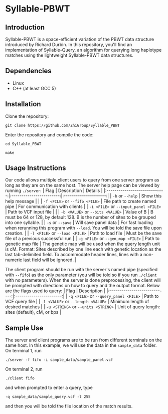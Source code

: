 # Syllable-PBWT
## Introduction
Syllable-PBWT is a space-efficient variation of the PBWT data structure introduced by Richard Durbin. In this repository, you'll find an implementation of Syllable-Query, an algorithm for querying long haplotype matches using the lightweight Syllable-PBWT data structures.

## Dependencies
- Linux
- C++ (at least GCC 5)

## Installation
Clone the repository:

`git clone https://github.com/ZhiGroup/Syllable_PBWT`

Enter the repository and compile the code:

`cd Syllable_PBWT`

`make`

## Usage Instructions
Our code allows multiple client users to query from one server program as long as they are on the same host. The server help page can be viewed by running
`./server`:
|              Flag             |      Description         |        Details         |
|:-----------------------------:|:------------------------:|:---------------------:|
| `-h` or `--help`  | Show this help message   |  |
| `-f <FILE>` or `--fifo <FILE>`  | File path to create named pipe | For communication with clients |
| `-i <FILE>` or `--input_panel <FILE>` | Path to VCF input file | |
| `-b <VALUE>` or `--bits <VALUE>` | Value of B | B must be 64 or 128, by default 128. B is the number of sites to be grouped into one syllable. |
| `-s` or `--save` | Will save panel data | For fast loading when rerunning this program with `--load`. You will be told the save file upon creation. |
| `-l <FILE>` or `--load <FILE>` | Path to load file | Must be the save file of a previous successful run |
| `-g <FILE>` or `--gen_map <FILE>` | Path to genetic map file | The genetic map will be used when the query length unit is cM. Format: Sites described by one line each with genetic location as the last tab-delimited field. To accommodate header lines, lines with a non-numeric last field will be ignored. |

The client program should be run with the server's named pipe (specified with `--fifo`) as the only parameter (you will be told so if you run `./client` with no parameters). When the server is done preprocessing, the client will be prompted with directions on how to query and the output format. Below are the flags used to query:
|             Flag              |     Description         |
|:-----------------------------:|:-----------------------:|
| `-q <FILE>` or `--query_panel <FILE>` | Path to VCF query file |
| `-l <VALUE>` or `--length <VALUE>` | Minimum length of desired matches |
| `-u <STRING>` or `--units <STRING>` | Unit of query length: sites (default), cM, or bps |

## Sample Use
The server and client programs are to be run from different terminals on the same host. In this example, we will use the data in the `sample_data` folder. On terminal 1, run

`./server -f fifo -i sample_data/sample_panel.vcf`

On terminal 2, run

`./client fifo`

and when prompted to enter a query, type

`-q sample_data/sample_query.vcf -l 255`

and then you will be told the file location of the match results.
